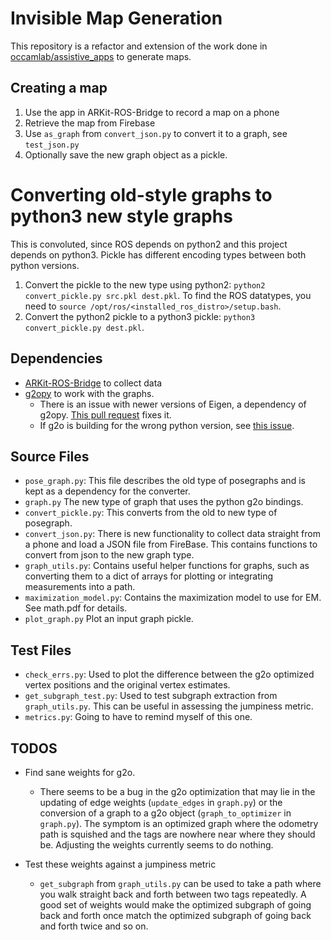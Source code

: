 # Invisible Map Generation

This repository is a refactor and extension of the work done in [occamlab/assistive_apps](https://github.com/occamLab/assistive_apps/tree/summer2018) to generate maps.

## Creating a map
1. Use the app in ARKit-ROS-Bridge to record a map on a phone
2. Retrieve the map from Firebase
3. Use `as_graph` from `convert_json.py` to convert it to a graph, see `test_json.py`
4. Optionally save the new graph object as a pickle.

# Converting old-style graphs to python3 new style graphs
This is convoluted, since ROS depends on python2 and this project depends on python3.
Pickle has different encoding types between both python versions.

1. Convert the pickle to the new type using python2: `python2 convert_pickle.py src.pkl dest.pkl`.
   To find the  ROS datatypes, you need to `source /opt/ros/<installed_ros_distro>/setup.bash`.
2. Convert the python2 pickle to a python3 pickle: `python3 convert_pickle.py dest.pkl`.


## Dependencies
- [ARKit-ROS-Bridge](https://github.com/occamLab/ARKit-Ros-Bridge) to collect data
- [g2opy](https://github.com/uoip/g2opy) to work with the graphs.
  - There is an issue with newer versions of Eigen, a dependency of g2opy.
    [This pull request](https://github.com/uoip/g2opy/pull/16) fixes it.
  - If g2o is building for the wrong python version, see [this issue](https://github.com/uoip/g2opy/issues/9).

## Source Files
- `pose_graph.py`: This file describes the old type of posegraphs and is kept as a dependency for the converter.
- `graph.py` The new type of graph that uses the python g2o bindings.
- `convert_pickle.py`: This converts from the old to new type of posegraph.
- `convert_json.py`: There is new functionality to collect data straight from a phone and load a JSON file from FireBase.
  This contains functions to convert from json to the new graph type.
- `graph_utils.py`: Contains useful helper functions for graphs, such as converting them to a dict of arrays for plotting or integrating measurements into a path.
- `maximization_model.py`: Contains the maximization model to use for EM. See math.pdf for details.
- `plot_graph.py` Plot an input graph pickle.
  

## Test Files
- `check_errs.py`: Used to plot the difference between the g2o optimized vertex positions and the original vertex estimates.
- `get_subgraph_test.py`: Used to test subgraph extraction from `graph_utils.py`.
  This can be useful in assessing the jumpiness metric.
- `metrics.py`: Going to have to remind myself of this one.

## TODOS
- Find sane weights for g2o.
  - There seems to be a bug in the g2o optimization that may lie in the updating of edge weights (`update_edges` in `graph.py`) or the conversion of a graph to a g2o object (`graph_to_optimizer` in `graph.py`).
    The symptom is an optimized graph where the odometry path is squished and the tags are nowhere near where they should be.
    Adjusting the weights currently seems to do nothing.
    
- Test these weights against a jumpiness metric
  - `get_subgraph` from `graph_utils.py` can be used to take a path where you walk straight back and forth between two tags repeatedly.
    A good set of weights would make the optimized subgraph of going back and forth once match the optimized subgraph of going back and forth twice and so on.
